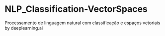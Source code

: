 # NLP_Classification-VectorSpaces
Processamento de linguagem natural com classificação e espaços vetoriais by deeplearning.ai
